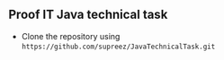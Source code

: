 ## Proof IT Java technical task
* Clone the repository using ```https://github.com/supreez/JavaTechnicalTask.git```
